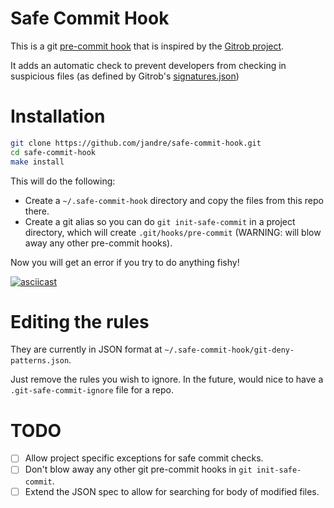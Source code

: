 # Safe Commit Hook

This is a git [pre-commit hook](https://git-scm.com/book/en/v2/Customizing-Git-Git-Hooks) that is inspired by the [Gitrob project](https://github.com/michenriksen/gitrob).

It adds an automatic check to prevent developers from checking in suspicious files (as defined by Gitrob's [signatures.json](https://github.com/michenriksen/gitrob/blob/master/signatures.json))

# Installation

```bash
git clone https://github.com/jandre/safe-commit-hook.git 
cd safe-commit-hook
make install  
```

This will do the following:

 * Create a `~/.safe-commit-hook` directory and copy the files from this repo there.
 * Create a git alias so you can do `git init-safe-commit` in a project directory, which will create `.git/hooks/pre-commit` (WARNING: will blow away
any other pre-commit hooks).

Now you will get an error if you try to do anything fishy!

[![asciicast](https://asciinema.org/a/0uqf6dcaautz599xru1kefa6b.png)](https://asciinema.org/a/0uqf6dcaautz599xru1kefa6b)

# Editing the rules

They are currently in JSON format at `~/.safe-commit-hook/git-deny-patterns.json`.

Just remove the rules you wish to ignore. In the future, would nice to have a `.git-safe-commit-ignore` file for a repo. 

# TODO

 * [ ] Allow project specific exceptions for safe commit checks.
 * [ ] Don't blow away any other git pre-commit hooks in `git init-safe-commit`.
 * [ ] Extend the JSON spec to allow for searching for body of modified files.
